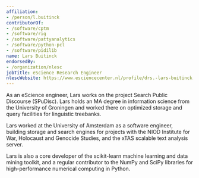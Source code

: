 ```yaml
---
affiliation:
- /person/l.buitinck
contributorOf:
- /software/cptm
- /software/rig
- /software/pattyanalytics
- /software/python-pcl
- /software/pidilib
name: Lars Buitinck
endorsedBy:
- /organization/nlesc
jobTitle: eScience Research Engineer
nlescWebsite: https://www.esciencecenter.nl/profile/drs.-lars-buitinck
---
```

As an eScience engineer, Lars works on the project Search Public Discourse (SPuDisc). Lars holds an MA degree in information science from the University of Groningen and worked there on optimized storage and query facilities for linguistic treebanks.

Lars worked at the University of Amsterdam as a software engineer, building storage and search engines for projects with the NIOD Institute for War, Holocaust and Genocide Studies, and the xTAS scalable text analysis server.

Lars is also a core developer of the scikit-learn machine learning and data mining toolkit, and a regular contributor to the NumPy and SciPy libraries for high-performance numerical computing in Python.


